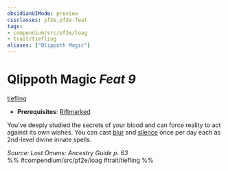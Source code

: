 ```yaml
---
obsidianUIMode: preview
cssclasses: pf2e,pf2e-feat
tags:
- compendium/src/pf2e/loag
- trait/tiefling
aliases: ["Qlippoth Magic"]
---
```

# Qlippoth Magic  *Feat 9*  
[tiefling](rules/traits/tiefling-b1.md "Tiefling Ancestry & Heritage Trait")  

- **Prerequisites**: [Riftmarked](compendium/feats/riftmarked-loag.md)

You've deeply studied the secrets of your blood and can force reality to act against its own wishes. You can cast [blur](compendium/spells/blur.md) and [silence](compendium/spells/silence.md) once per day each as 2nd-level divine innate spells.

*Source: Lost Omens: Ancestry Guide p. 63*  
%% #compendium/src/pf2e/loag #trait/tiefling %%